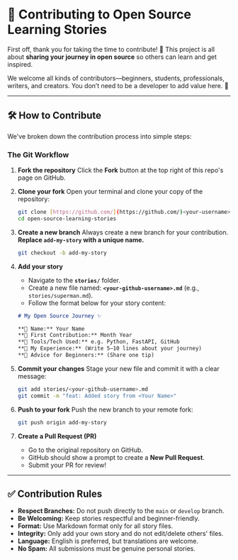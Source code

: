 # 🤝 Contributing to Open Source Learning Stories

First off, thank you for taking the time to contribute! 🎉 This project is all about **sharing your journey in open source** so others can learn and get inspired.

We welcome all kinds of contributors—beginners, students, professionals, writers, and creators. You don’t need to be a developer to add value here. 🚀

---

## 🛠 How to Contribute

We've broken down the contribution process into simple steps:

### The Git Workflow

1.  **Fork the repository**
    Click the **Fork** button at the top right of this repo's page on GitHub.

2.  **Clone your fork**
    Open your terminal and clone your copy of the repository:
    ```bash
    git clone [https://github.com/](https://github.com/)<your-username>/open-source-learning-stories.git
    cd open-source-learning-stories
    ```

3.  **Create a new branch**
    Always create a new branch for your contribution. **Replace `add-my-story` with a unique name.**
    ```bash
    git checkout -b add-my-story
    ```

4.  **Add your story**
    * Navigate to the **`stories/`** folder.
    * Create a new file named: **`<your-github-username>.md`** (e.g., `stories/superman.md`).
    * Follow the format below for your story content:

    ```markdown
    # My Open Source Journey ✨

    **👤 Name:** Your Name
    **📅 First Contribution:** Month Year
    **🔧 Tools/Tech Used:** e.g. Python, FastAPI, GitHub
    **🌟 My Experience:** (Write 5–10 lines about your journey)
    **📌 Advice for Beginners:** (Share one tip)
    ```

5.  **Commit your changes**
    Stage your new file and commit it with a clear message:
    ```bash
    git add stories/<your-github-username>.md
    git commit -m "feat: Added story from <Your Name>"
    ```

6.  **Push to your fork**
    Push the new branch to your remote fork:
    ```bash
    git push origin add-my-story
    ```

7.  **Create a Pull Request (PR)**
    * Go to the original repository on GitHub.
    * GitHub should show a prompt to create a **New Pull Request**.
    * Submit your PR for review!

---

## ✅ Contribution Rules

* **Respect Branches:** Do not push directly to the `main` or `develop` branch.
* **Be Welcoming:** Keep stories respectful and beginner-friendly.
* **Format:** Use Markdown format only for all story files.
* **Integrity:** Only add your own story and do not edit/delete others' files.
* **Language:** English is preferred, but translations are welcome.
* **No Spam:** All submissions must be genuine personal stories.